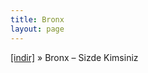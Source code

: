 ```yaml
---
title: Bronx
layout: page
---
```


<a href="https://cloud.mail.ru/public/4406d4962634/Bronx%20-%20Sizde%20Kimsiniz" target="_blank">[indir]</a>  »  Bronx &#8211; Sizde Kimsiniz